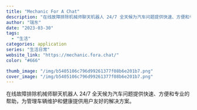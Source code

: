```yaml
---
title: "Mechanic For A Chat"
description: "在线故障排除机械师聊天机器人 24/7 全天候为汽车问题提供快速、方便和专业的帮助，为管理车辆维护和健康提供用户友好的解"
author: "瑞东"
date: "2023-03-30"
tags:
  - "生活"
categories: application
series: "生活日常"
website_link: "https://mechanic.fora.chat/"
color: "#666"

thumb_image: "/img/b5405106c796d99261377f08b6e201b7.png"
cover_image: "/img/b5405106c796d99261377f08b6e201b7.png"
---
```


在线故障排除机械师聊天机器人 24/7 全天候为汽车问题提供快速、方便和专业的帮助，为管理车辆维护和健康提供用户友好的解决方案。